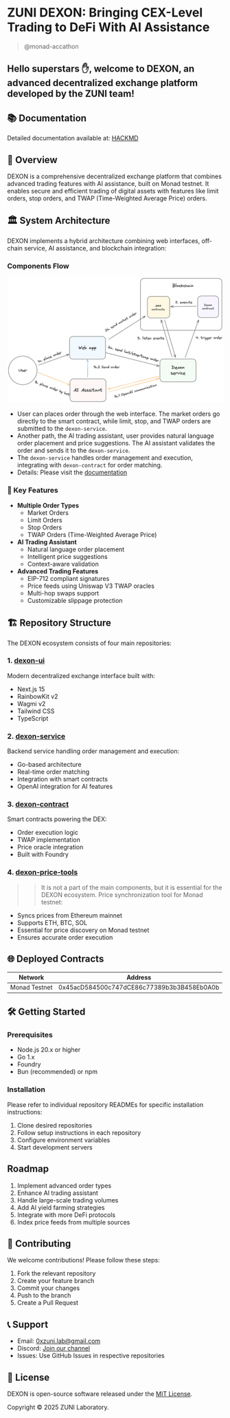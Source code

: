 # ZUNI DEXON: Bringing CEX-Level Trading to DeFi With AI Assistance
> @monad-accathon

## Hello superstars ✋, welcome to DEXON, an advanced decentralized exchange platform developed by the ZUNI team! 

## 📚 Documentation
Detailed documentation available at: [HACKMD](https://hackmd.io/@0xdavid7/rkYQt9Noyx)

## 🌟 Overview
DEXON is a comprehensive decentralized exchange platform that combines advanced trading features with AI assistance, built on Monad testnet. It enables secure and efficient trading of digital assets with features like limit orders, stop orders, and TWAP (Time-Weighted Average Price) orders.

## 🏛 System Architecture

DEXON implements a hybrid architecture combining web interfaces, off-chain service, AI assistance, and blockchain integration:

### Components Flow
![image](./assets/arch.png)

- User can places order through the web interface. The market orders go directly to the smart contract, while limit, stop, and TWAP orders are submitted to the `dexon-service`. 
- Another path, the AI trading assistant, user provides natural language order placement and price suggestions. The AI assistant validates the order and sends it to the `dexon-service`.
- The `dexon-service` handles order management and execution, integrating with `dexon-contract` for order matching.
- Details: Please visit the [documentation](https://hackmd.io/@0xdavid7/rkYQt9Noyx)

### 🚀 Key Features
- **Multiple Order Types**
  - Market Orders
  - Limit Orders
  - Stop Orders
  - TWAP Orders (Time-Weighted Average Price)
- **AI Trading Assistant**
  - Natural language order placement
  - Intelligent price suggestions
  - Context-aware validation
- **Advanced Trading Features**
  - EIP-712 compliant signatures
  - Price feeds using Uniswap V3 TWAP oracles
  - Multi-hop swaps support
  - Customizable slippage protection

## 🏗 Repository Structure
The DEXON ecosystem consists of four main repositories:

### 1. [dexon-ui](https://github.com/zuni-lab/dexon-ui)
Modern decentralized exchange interface built with:
- Next.js 15
- RainbowKit v2
- Wagmi v2
- Tailwind CSS
- TypeScript

### 2. [dexon-service](https://github.com/zuni-lab/dexon-service)
Backend service handling order management and execution:
- Go-based architecture
- Real-time order matching
- Integration with smart contracts
- OpenAI integration for AI features

### 3. [dexon-contract](https://github.com/zuni-lab/dexon-contract)
Smart contracts powering the DEX:
- Order execution logic
- TWAP implementation
- Price oracle integration
- Built with Foundry

### 4. [dexon-price-tools](https://github.com/zuni-lab/dexon-price-tools)
>> It is not a part of the main components, but it is essential for the DEXON ecosystem.
Price synchronization tool for Monad testnet:
- Syncs prices from Ethereum mainnet
- Supports ETH, BTC, SOL
- Essential for price discovery on Monad testnet
- Ensures accurate order execution

## 🌐 Deployed Contracts
| Network       | Address                                    |
| ------------- | ------------------------------------------ |
| Monad Testnet | 0x45acD584500c747dCE86c77389b3b3B458Eb0A0b |

## 🛠 Getting Started

### Prerequisites
- Node.js 20.x or higher
- Go 1.x
- Foundry
- Bun (recommended) or npm

### Installation
Please refer to individual repository READMEs for specific installation instructions:
1. Clone desired repositories
2. Follow setup instructions in each repository
3. Configure environment variables
4. Start development servers

## Roadmap
1. Implement advanced order types
2. Enhance AI trading assistant
3. Handle large-scale trading volumes
4. Add AI yield farming strategies
5. Integrate with more DeFi protocols
6. Index price feeds from multiple sources

## 🤝 Contributing
We welcome contributions! Please follow these steps:
1. Fork the relevant repository
2. Create your feature branch
3. Commit your changes
4. Push to the branch
5. Create a Pull Request

## 📞 Support
- Email: [0xzuni.lab@gmail.com](mailto:0xzuni.lab@gmail.com)
- Discord: [Join our channel](https://discord.gg/NhUfGfJwah)
- Issues: Use GitHub Issues in respective repositories

## 📄 License
DEXON is open-source software released under the [MIT License](https://opensource.org/licenses/MIT).



Copyright © 2025 ZUNI Laboratory.

